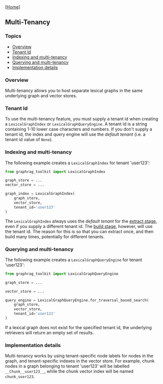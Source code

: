 [[Home](./)]

## Multi-Tenancy

### Topics

- [Overview](#overview)
- [Tenant Id](#tenant-id)
- [Indexing and multi-tenancy](#indexing-and-multi-tenancy)
- [Querying and multi-tenancy](#querying-and-multi-tenancy)
- [Implementation details](#implementation-details)

### Overview

Multi-tenancy allows you to host separate lexical graphs in the same underlying graph and vector stores.

### Tenant Id

To use the multi-tenancy feature, you must supply a tenant id when creating a `LexicalGraphIndex` or `LexicalGraphQueryEngine`. A tenant id is a string containing 1-10 lower case characters and numbers. If you don't supply a tenant id, the index and query engine will use the _default tenant_ (i.e. a tenant id value of `None`).

### Indexing and multi-tenancy

The following example creates a `LexicalGraphIndex` for tenant 'user123':

```python
from graphrag_toolkit import LexicalGraphIndex

graph_store = ...
vector_store = ...

graph_index = LexicalGraphIndex(
    graph_store, 
    vector_store,
    tenant_id='user123'
)
```

The `LexicalGraphIndex` always uses the _default tenant_ for the [extract stage](https://github.com/awslabs/graphrag-toolkit/blob/main/docs/indexing.md#extract), even if you supply a different tenant id. The [build stage](https://github.com/awslabs/graphrag-toolkit/blob/main/docs/indexing.md#build), however, will use the tenant id. The reason for this is so that you can extract once, and then build many times, potentially for different tenants.

### Querying and multi-tenancy

The following example creates a `LexicalGraphQueryEngine` for tenant 'user123':

```python
from graphrag_toolkit import LexicalGraphQueryEngine

graph_store = ...

vector_store = ...

query_engine = LexicalGraphQueryEngine.for_traversal_based_search(
    graph_store, 
    vector_store,
    tenant_id='user123'
)
```

If a lexical graph does not exist for the specified tenant id, the underlying retrievers will return an empty set of results.

### Implementation details

Multi-tenancy works by using tenant-specific node labels for nodes in the graph, and tenant-specific indexes in the vector store. For example, chunk nodes in a graph belonging to tenant 'user123' will be labelled `__Chunk__user123__`, while the chunk vector index will be named `chunk_user123`.